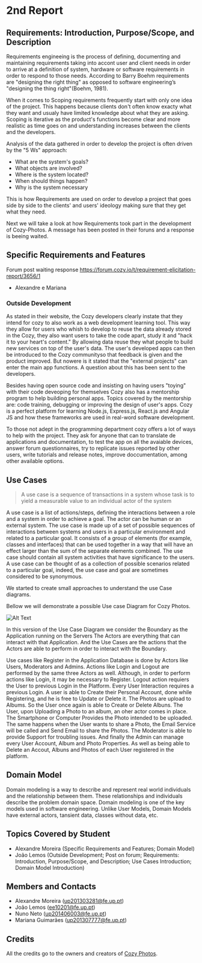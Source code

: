 # 2nd Report

## Requirements: Introduction, Purpose/Scope, and Description
Requirements engineeing is the process of defining, documenting and maintaining requirements taking into accont user and client needs in order to arrive at a definition of system, hardware or software requirements in order to respond to those needs. 
According to Barry Boehm requirements are "designing the right thing" as opposed to software engineering’s "designing the thing right"(Boehm, 1981).

When it comes to Scoping requirements frequently start with only one idea of the project. 
This happens because clients don't often know exacty what they want and usualy have limited knowledge about what they are asking. Scoping is iterative as the product's functions become clear and more realistic as time goes on and understanding increases between the clients and the developers. 

Analysis of the data gathered in order to develop the project is often driven by the "5 Ws" approach:
* What are the system's goals?
* What objects are involved?
* Where is the system located?
* When should things happen?
* Why is the system necessary

This is how Requirements are used on order to develop a project that goes side by side to the clients' and users' ideology making sure that they get what they need.

Next we will take a look at how Requirements took part in the development of Cozy-Photos. A message has been posted in their foruns and a response is beeing waited.

## Specific Requirements and Features
Forum post waiting response
https://forum.cozy.io/t/requirement-elicitation-report/3656/1
- Alexandre e Mariana

### Outside Development
As stated in their website, the Cozy developers clearly instate that they intend for cozy to also work as a web development learning tool. 
This way they allow for users who whish to develop to reuse the data already stored in the Cozy, they also want users to take the code apart, study it and "hack it to your heart's content." 
By allowing data reuse they what people to build new services on top of the user's data. The user's developed apps can then be introduced to the Cozy communityso that feedback is given and the product improved. 
But nowere is it stated that the "external projects" can enter the main app functions. 
A question about this has been sent to the developers.

Besides having open source code and insisting on having users "toying" with their code deveoping for themselves Cozy also has a mentorship program to help building personal apps. 
Topics covered by the mentorship are: code training, debugging or improving the design of user's apps. Cozy is a perfect platform for learning Node.js, Express.js, React.js and Angular JS and how these frameworks are used in real-word software development.

To those not adept in the programming department cozy offers a lot of ways to help with the project. They ask for anyone that can to translate de applications and documentation, to test the app on all the avaiable devices, answer forum questionnaires, try to replicate 
issues reported by other users, write tutorials and release notes, improve doccumentation, among other available options.

## Use Cases
> A use case is a sequence of transactions in a system whose task is to yield a measurable value to an individual actor of the system

A use case is a list of actions/steps, defining the interactions between a role and a system in order to achieve a goal. The actor can be human or an external system. The use case is made up of a set of possible sequences of interactions between systems and users in a particular environment and related to a particular goal. It consists of a group of elements (for example, classes and interfaces) that can be used together in a way that will have an effect larger than the sum of the separate elements combined. The use case should contain all system activities that have significance to the users. A use case can be thought of as a collection of possible scenarios related to a particular goal, indeed, the use case and goal are sometimes considered to be synonymous.

We started to create small approaches to understand the use Case diagrams.

Bellow we will demonstrate a possible Use case Diagram for Cozy Photos.

![Alt Text](https://github.com/Mosaal/cozy-photos/blob/master/ESOF/2nd-Report/Cozy.bmp?raw=true "Use Case")

In this version of the Use Case Diagram we consider the Boundary as the Application running on the Servers
The Actors are everything that can interact with that Application.
And the Use Cases are the actions that the Actors are able to perform in order to interact with the Boundary.

Use cases like Register in the Application Database is done by Actors like Users, Moderators and Admins. 
Actions like Login and Logout are performed by the same three Actors as well. Although, in order to perform actions like Login, it may be necessary to Register. Logout action requiers the User to previous Login in the Platform.
Every User Interaction requires a previous Login.
A user is able to Create their Personal Account, done while Registering, and he is free to Update or Delete it.
The Photos are upload to Albums. So the User once again is able to Create or Delete Albuns.
The User, upon Uploading a Photo to an album, an oher actor comes in place. The Smartphone or Computer Provides the Photo intended to be uploaded. 
The same happens when the User wants to share a Photo, the Email Service will be called and Send Email to share the Photos.
The Moderator is able to provide Support for troubling issues.
And finally the Admin can manage every User Account, Album and Photo Properties. As well as being able to Delete an Accout, Albuns and Photos of each User registered in the platform.

## Domain Model
Domain modeling is a way to describe and represent real world individuals and the relationship between them. 
These relationships and individuals describe the problem domain space.
Domain modeling is one of the key models used in software engineering.
Unlike User Models, Domain Models have external actors, tansient data, classes without data, etc.

## Topics Covered by Student
- Alexandre Moreira (Specific Requirements and Features; Domain Model)
- João Lemos (Outside Development; Post on forum; Requirements: Introduction, Purpose/Scope, and Description; Use Cases Introduction; Domain Model Introduction)

## Members and Contacts
- Alexandre Moreira (up201303281@fe.up.pt)
- João Lemos (ee10201@fe.up.pt)
- Nuno Neto (up201406003@fe.up.pt)
- Mariana Guimarães (up201307777@fe.up.pt)

## Credits
All the credits go to the owners and creators of [Cozy Photos](https://github.com/cozy/cozy-photos).
